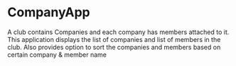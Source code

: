 # CompanyApp
A club contains Companies and each company has members attached to it.  This application displays the list of companies and list of members in the club.  Also provides option to sort the companies and members based on certain company &amp; member name 
